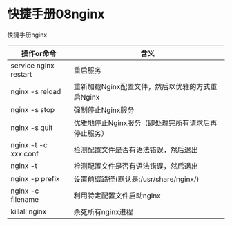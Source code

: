 # 快捷手册08nginx
快捷手册nginx


|          操作or命令          |                                                含义                                                 |
| ------------------------- | -------------------------------------------------------------------- |
| service nginx restart | 重启服务                                                                                        |
| nginx -s reload            | 重新加载Nginx配置文件，然后以优雅的方式重启Nginx      |
| nginx -s stop                | 强制停止Nginx服务                                                                     |
| nginx -s quit                | 优雅地停止Nginx服务（即处理完所有请求后再停止服务） |
| nginx -t -c xxx.conf    | 检测配置文件是否有语法错误，然后退出                                |
| nginx -t                         | 检测配置文件是否有语法错误，然后退出                                |
| nginx -p prefix            | 设置前缀路径(默认是:/usr/share/nginx/)                                |
| nginx -c filename       | 利用特定配置文件启动nginx                                                      |
| killall nginx                 | 杀死所有nginx进程                                                                      |